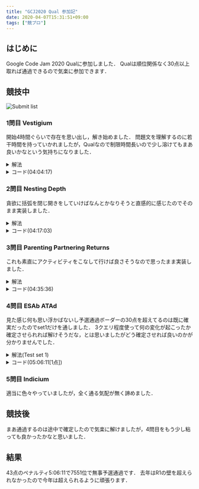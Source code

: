 ```yaml
---
title: "GCJ2020 Qual 参加記"
date: 2020-04-07T15:31:51+09:00
tags: ["競プロ"]
---
```

## はじめに

Google Code Jam 2020 Qualに参加しました．
Qualは順位関係なく30点以上取れば通過できるので気楽に参加できます．

## 競技中

![Submit list](submitlist.jpg)

### 1問目 Vestigium

開始4時間ぐらいで存在を思い出し，解き始めました．
問題文を理解するのに若干時間を持っていかれましたが，Qualなので制限時間長いので少し溶けてもまあ良いかなという気持ちになりました．

<details><summary>解法</summary>
対角の和と成分に重複がある行，列を素直にループを書いて求めます．
</details>

<details><summary>コード(04:04:17)</summary>

| ID   | Verdict   | Score |
| ---- | --------- | ----- |
| 1    | AC        | 7/7   |

```cpp
#include <bits/stdc++.h>
using namespace std;
using i64 = long long;
#define endl "\n"

int main()
{
  i64 T;
  cin >> T;
  for (i64 _ = 1; _ <= T; _++)
  {
    i64 N;
    cin >> N;
    vector<vector<i64>> M(N, vector<i64>(N));
    for (i64 i = 0; i < N; i++)
      for (i64 j = 0; j < N; j++)
        cin >> M[i][j];
    i64 k = 0;
    for (i64 i = 0; i < N; i++)
      k += M[i][i];
    i64 r = 0;
    for (i64 i = 0; i < N; i++)
    {
      vector<bool> use(N);
      for (i64 j = 0; j < N; j++)
      {
        if (use[M[i][j]])
        {
          r++;
          break;
        }
        use[M[i][j]] = true;
      }
    }
    i64 c = 0;
    for (i64 i = 0; i < N; i++)
    {
      vector<bool> use(N);
      for (i64 j = 0; j < N; j++)
      {
        if (use[M[j][i]])
        {
          c++;
          break;
        }
        use[M[j][i]] = true;
      }
    }
    cout << "Case #" << _ << ": " << k << " " << r << " " << c << endl;
  }
  return 0;
}
```

</details>

### 2問目 Nesting Depth

貪欲に括弧を閉じ開きをしていけばなんとかなりそうと直感的に感じたのでそのまま実装しました．

<details><summary>解法</summary>
数列の数字を見ながら括弧を追加していきます．
</details>

<details><summary>コード(04:17:03)</summary>

| ID   | Verdict   | Score |
| ---- | --------- | ----- |
| 1    | AC        | 5/5   |
| 2    | AC        | 11/11 |

```cpp
#include <bits/stdc++.h>
using namespace std;
using i64 = long long;
#define endl "\n"

int main()
{
  i64 T;
  cin >> T;
  for (i64 _ = 1; _ <= T; _++)
  {
    string S;
    cin >> S;
    string ans;
    i64 c = 0;
    for (char i : S)
    {
      i64 t = c - (i - '0');
      if (0 < t)
      {
        ans += string(t, ')');
      }
      else if (t < 0)
      {
        ans += string(abs(t), '(');
      }
      ans += i;
      c = i - '0';
    }
    ans += string(c, ')');
    cout << "Case #" << _ << ": " << ans << endl;
  }
  return 0;
}
```

</details>

### 3問目 Parenting Partnering Returns

これも素直にアクティビティをこなして行けば良さそうなので思ったまま実装しました．

<details><summary>解法</summary>
開始時間でソートして手が空いてる子供に割り振って行きます．
割り振れないアクティビティが現れたら構成不可能です．
</details>

<details><summary>コード(04:35:36)</summary>

| ID   | Verdict   | Score |
| ---- | --------- | ----- |
| 1    | AC        | 7/7   |
| 2    | AC        | 12/12 |

```cpp
#include <bits/stdc++.h>
using namespace std;
using i64 = long long;
#define endl "\n"

struct Time
{
  i64 S, E, ind;
  bool operator<(const Time &r) const
  {
    return S < r.S;
  }
};

int main()
{
  i64 T;
  cin >> T;
  for (i64 _ = 1; _ <= T; _++)
  {
    i64 N;
    cin >> N;
    vector<Time> time(N);
    for (i64 i = 0; i < N; i++)
    {
      i64 S, E;
      cin >> S >> E;
      time[i] = {S, E, i};
    }
    sort(time.begin(), time.end());
    string ans = string(N, '-');
    bool imp = false;
    i64 t[2] = {};
    char c[2] = {'C', 'J'};
    for (i64 i = 0; i < N; i++)
    {
      if (t[2] < t[1])
      {
        swap(t[0], t[1]);
        swap(c[0], c[1]);
      }
      for (i64 j = 0; j < 2; j++)
      {
        if (t[j] <= time[i].S)
        {
          t[j] = time[i].E;
          ans[time[i].ind] = c[j];
          break;
        }
      }
      if (ans[time[i].ind] == '-')
        imp = true;
    }
    if (imp)
      cout << "Case #" << _ << ": "
           << "IMPOSSIBLE" << endl;
    else
      cout << "Case #" << _ << ": " << ans << endl;
  }
  return 0;
}
```

</details>

### 4問目 ESAb ATAd

見た感じ何も思い浮かばないし予選通過ボーダーの30点を超えてるのは既に確実だったのでset1だけを通しました．
3クエリ程度使って何の変化が起こったか確定させられれば解けそうだな，とは思いましたがどう確定させれば良いのかが分かりませんでした．

<details><summary>解法(Test set 1)</summary>
10回聞いてそのまま返すだけです．
</details>

<details><summary>コード(05:06:11[1点])</summary>

| ID   | Verdict   | Score |
| ---- | --------- | ----- |
| 1    | AC        | 1/1   |
| 2    | RE        | 0/9   |
| 3    | Skip      | 0/16  |

```cpp
#include <bits/stdc++.h>
using namespace std;
using i64 = long long;
//#define endl "\n"

int main()
{
  i64 T, B;
  cin >> T >> B;
  if (B != 10)
    return 1;
  for (i64 _ = 1; _ <= T; _++)
  {
    string ans;
    string res;
    for (i64 i = 1; i <= 10; i++)
    {
      cout << i << endl;
      cin >> res;
      ans += res;
    }
    cout << ans << endl;
    cin >> res;
    if (res != "Y")
      break;
  }
  return 0;
}
```

</details>

### 5問目 Indicium

適当に色々やっていましたが，全く通る気配が無く諦めました．

## 競技後

まあ通過するのは途中で確定したので気楽に解けましたが，4問目をもう少し粘っても良かったかなと思いました．

## 結果

43点のペナルティ5:06:11で7551位で無事予選通過です．
去年はR1の壁を超えられなかったので今年は超えられるように頑張ります．
